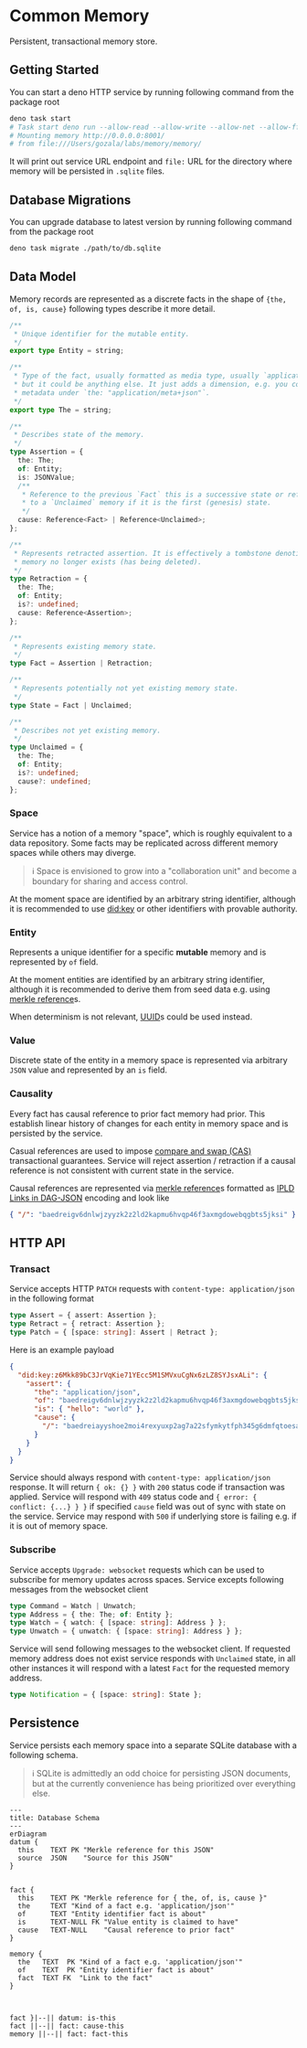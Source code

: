 # Common Memory

Persistent, transactional memory store.

## Getting Started

You can start a deno HTTP service by running following command from the package root

```sh
deno task start
# Task start deno run --allow-read --allow-write --allow-net --allow-ffi --allow-env deno.ts
# Mounting memory http://0.0.0.0:8001/
# from file:///Users/gozala/labs/memory/memory/
```

It will print out service URL endpoint and `file:` URL for the directory where memory will be persisted in `.sqlite` files.

## Database Migrations

You can upgrade database to latest version by running following command from the package root

```sh
deno task migrate ./path/to/db.sqlite
```

## Data Model

Memory records are represented as a discrete facts in the shape of `{the, of, is, cause}` following types describe it more detail.

```ts
/**
 * Unique identifier for the mutable entity.
 */
export type Entity = string;

/**
 * Type of the fact, usually formatted as media type, usually `application/json`,
 * but it could be anything else. It just adds a dimension, e.g. you could store
 * metadata under `the: "application/meta+json"`.
 */
export type The = string;

/**
 * Describes state of the memory.
 */
type Assertion = {
  the: The;
  of: Entity;
  is: JSONValue;
  /**
   * Reference to the previous `Fact` this is a successive state or reference
   * to a `Unclaimed` memory if it is the first (genesis) state.
   */
  cause: Reference<Fact> | Reference<Unclaimed>;
};

/**
 * Represents retracted assertion. It is effectively a tombstone denoting that
 * memory no longer exists (has being deleted).
 */
type Retraction = {
  the: The;
  of: Entity;
  is?: undefined;
  cause: Reference<Assertion>;
};

/**
 * Represents existing memory state.
 */
type Fact = Assertion | Retraction;

/**
 * Represents potentially not yet existing memory state.
 */
type State = Fact | Unclaimed;

/**
 * Describes not yet existing memory.
 */
type Unclaimed = {
  the: The;
  of: Entity;
  is?: undefined;
  cause?: undefined;
};
```

### Space

Service has a notion of a memory "space", which is roughly equivalent to a data repository. Some facts may be replicated across different memory spaces while others may diverge.

> ℹ️ Space is envisioned to grow into a "collaboration unit" and become a boundary for sharing and access control.

At the moment space are identified by an arbitrary string identifier, although it is recommended to use [did:key] or other identifiers with provable authority.

### Entity

Represents a unique identifier for a specific **mutable** memory and is represented by `of` field.

At the moment entities are identified by an arbitrary string identifier, although it is recommended to derive them from seed data e.g. using [merkle reference]s.

When determinism is not relevant, [UUID]s could be used instead.

### Value

Discrete state of the entity in a memory space is represented via arbitrary `JSON` value and represented by an `is` field.

### Causality

Every fact has causal reference to prior fact memory had prior. This establish linear history of changes for each entity in memory space and is persisted by the service.

Casual references are used to impose [compare and swap (CAS)][CAS] transactional guarantees. Service will reject assertion / retraction if a causal reference is not consistent with current state in the service.

Causal references are represented via [merkle reference]s formatted as [IPLD Links in DAG-JSON] encoding and look like

```json
{ "/": "baedreigv6dnlwjzyyzk2z2ld2kapmu6hvqp46f3axmgdowebqgbts5jksi" }
```

## HTTP API

### Transact

Service accepts HTTP `PATCH` requests with `content-type: application/json` in the following format

```ts
type Assert = { assert: Assertion };
type Retract = { retract: Assertion };
type Patch = { [space: string]: Assert | Retract };
```

Here is an example payload

```json
{
  "did:key:z6Mkk89bC3JrVqKie71YEcc5M1SMVxuCgNx6zLZ8SYJsxALi": {
    "assert": {
      "the": "application/json",
      "of": "baedreigv6dnlwjzyyzk2z2ld2kapmu6hvqp46f3axmgdowebqgbts5jksi",
      "is": { "hello": "world" },
      "cause": {
        "/": "baedreiayyshoe2moi4rexyuxp2ag7a22sfymkytfph345g6dmfqtoesabm"
      }
    }
  }
}
```

Service should always respond with `content-type: application/json` response. It will return `{ ok: {} }` with `200` status code if transaction was applied. Service will respond with `409` status code and `{ error: { conflict: {...} } }` if specified `cause` field was out of sync with state on the service. Service may respond with `500` if underlying store is failing e.g. if it is out of memory space.

### Subscribe

Service accepts `Upgrade: websocket` requests which can be used to subscribe for memory updates across spaces. Service excepts following messages from the websocket client

```ts
type Command = Watch | Unwatch;
type Address = { the: The; of: Entity };
type Watch = { watch: { [space: string]: Address } };
type Unwatch = { unwatch: { [space: string]: Address } };
```

Service will send following messages to the websocket client. If requested memory address does not exist service responds with `Unclaimed` state, in all other instances it will respond with a latest `Fact` for the requested memory address.

```ts
type Notification = { [space: string]: State };
```

[did:key]: https://w3c-ccg.github.io/did-method-key/
[merkle reference]: https://github.com/Gozala/merkle-reference/blob/main/docs/spec.md
[UUID]: https://en.wikipedia.org/wiki/Universally_unique_identifier
[CAS]: https://en.wikipedia.org/wiki/Compare-and-swap
[IPLD Links in DAG-JSON]: https://ipld.io/specs/codecs/dag-json/spec/#links

## Persistence

Service persists each memory space into a separate SQLite database with a following schema.

> ℹ️ SQLite is admittedly an odd choice for persisting JSON documents, but at the currently convenience has being prioritized over everything else.

```mermaid
---
title: Database Schema
---
erDiagram
datum {
  this    TEXT PK "Merkle reference for this JSON"
  source  JSON    "Source for this JSON"
}


fact {
  this    TEXT PK "Merkle reference for { the, of, is, cause }"
  the     TEXT "Kind of a fact e.g. 'application/json'"
  of      TEXT "Entity identifier fact is about"
  is      TEXT-NULL FK "Value entity is claimed to have"
  cause   TEXT-NULL    "Causal reference to prior fact"
}

memory {
  the   TEXT  PK "Kind of a fact e.g. 'application/json'"
  of    TEXT  PK "Entity identifier fact is about"
  fact  TEXT FK  "Link to the fact"
}



fact }|--|| datum: is-this
fact ||--|| fact: cause-this
memory ||--|| fact: fact-this
```
